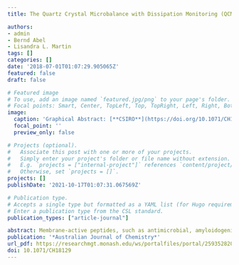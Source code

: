 ```yaml
---
title: The Quartz Crystal Microbalance with Dissipation Monitoring (QCM-D) Technique Applied to the Study of Membrane-Active Peptides

authors:
- admin
- Bernd Abel
- Lisandra L. Martin
tags: []
categories: []
date: '2018-07-01T01:07:29.905065Z'
featured: false
draft: false

# Featured image
# To use, add an image named `featured.jpg/png` to your page's folder.
# Focal points: Smart, Center, TopLeft, Top, TopRight, Left, Right, BottomLeft, Bottom, BottomRight.
image:
  caption: 'Graphical Abstract: [**CSIRO**](https://doi.org/10.1071/CH18129)'
  focal_point: ''
  preview_only: false

# Projects (optional).
#   Associate this post with one or more of your projects.
#   Simply enter your project's folder or file name without extension.
#   E.g. `projects = ["internal-project"]` references `content/project/deep-learning/index.md`.
#   Otherwise, set `projects = []`.
projects: []
publishDate: '2021-10-17T01:07:31.067569Z'

# Publication type.
# Accepts a single type but formatted as a YAML list (for Hugo requirements).
# Enter a publication type from the CSL standard.
publication_types: ["article-journal"]

abstract: Membrane-active peptides, such as antimicrobial, amyloidogenic or cell-penetrating peptides fulfil complex functions in organisms and have been extensively studied. Antimicrobial peptides offer future opportunities as new antibiotics while amyloidogenic peptides are typically studied in the context of neurodegenerative diseases. Biomembranes play a crucial role as an interface for the action and/or delivery of these peptides. A quartz crystal microbalance with dissipation monitoring (QCM-D) offers a tool to study peptide-membrane interactions in vitro, label-free, in real-time and with nanogram sensitivity in solution. This article reports the capabilities of QCM-D for the study of membrane-active peptides.
publication: '*Australian Journal of Chemistry*'
url_pdf: https://researchmgt.monash.edu/ws/portalfiles/portal/259352820/259280983_oa.pdf
doi: 10.1071/CH18129
---
```

